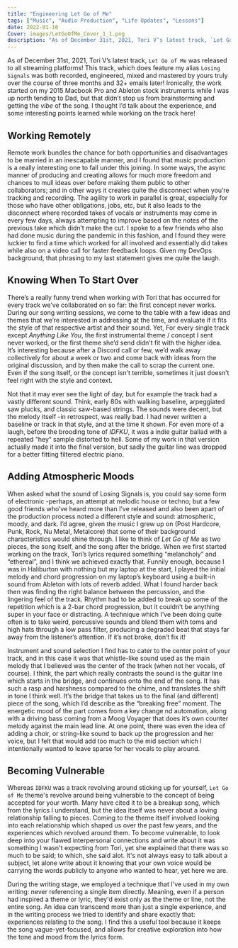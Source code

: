 ```yaml
---
title: "Engineering Let Go of Me"
tags: ["Music", "Audio Production", "Life Updates", "Lessons"]
date: 2022-01-16
Cover: images/LetGoOfMe_Cover_1_1.png
description: "As of December 31st, 2021, Tori V’s latest track, `Let Go of Me` was released to all streaming platforms! This track, which does feature my alias `Losing Signals` was both recorded, engineered, mixed and mastered by yours truly over the course of three months and 32+ emails later! Ironically, the work started on my 2015 Macbook Pro and Ableton stock instruments while I was up north tending to Dad, but that didn’t stop us from brainstorming and getting the *vibe* of the song. I thought I’d talk about the experience, and some interesting points learned while working on the track here!"
---
```


As of December 31st, 2021, Tori V’s latest track, `Let Go of Me` was released to all streaming platforms! This track, which does feature my alias `Losing Signals` was both recorded, engineered, mixed and mastered by yours truly over the course of three months and 32+ emails later! Ironically, the work started on my 2015 Macbook Pro and Ableton stock instruments while I was up north tending to Dad, but that didn’t stop us from brainstorming and getting the *vibe* of the song. I thought I’d talk about the experience, and some interesting points learned while working on the track here!

## Working Remotely

Remote work bundles the chance for both opportunities and disadvantages to be married in an inescapable manner, and I found that music production is a really interesting one to fall under this joining. In some ways, the async manner of producing and creating allows for much more freedom and chances to mull ideas over before making them public to other collaborators; and in other ways it creates quite the disconnect when you’re tracking and recording. The agility to work in parallel is great, especially for those who have other obligations, jobs, etc, but it also leads to the disconnect where recorded takes of vocals or instruments may come in every few days, always attempting to improve based on the notes of the previous take which didn’t make the cut. I spoke to a few friends who also had done music during the pandemic in this fashion, and I found they were luckier to find a time which worked for all involved and essentially did takes while also on a video call for faster feedback loops. Given my DevOps background, that phrasing to my last statement gives me quite the laugh.

## Knowing When To Start Over

There’s a really funny trend when working with Tori that has occurred for every track we’ve collaborated on so far: the first concept never works. During our song writing sessions, we come to the table with a few ideas and themes that we’re interested in addressing at the time, and evaluate if it fits the style of that respective artist and their sound. Yet, For every single track except _Anything Like You_, the first instrumental theme / concept I sent never worked, or the first theme she’d send didn’t fit with the higher idea. It’s interesting because after a Discord call or few, we’d walk away collectively for about a week or two and come back with ideas from the original discussion, and by then make the call to scrap the current one. Even if the song itself, or the concept isn’t terrible, sometimes it just doesn’t feel right with the style and context.


Not that it may ever see the light of day, but for example the track had a vastly different sound. Think, early 80s with walking baseline, arpeggiated saw plucks, and classic saw-based strings. The sounds were decent, but the melody itself -in retrospect, was really bad. I had never written a baseline or track in that style, and at the time it shown. For even more of a laugh, before the brooding tone of _IDFKU_, it was a indie guitar ballad with a repeated “hey” sample distorted to hell. Some of my work in that version actually made it into the final version, but sadly the guitar line was dropped for a better fitting filtered electric piano.


## Adding Atmospheric Moods

When asked what the sound of Losing Signals is, you could say some form of electronic -perhaps, an attempt at melodic house or techno; but a few good friends who’ve heard more than I’ve released and also been apart of the production process noted a different style and sound: atmospheric, moody, and dark. I’d agree, given the music I grew up on (Post Hardcore, Punk, Rock, Nu Metal, Metalcore) that some of their background characteristics would shine through. I like to think of *Let Go of Me* as two pieces, the song itself, and the song after the bridge. When we first started working on the track, Tori’s lyrics required something “melancholy” and “ethereal”, and I think we achieved exactly that. Funnily enough, because I was in Haliburton with nothing but my laptop at the start, I played the initial melody and chord progression on my laptop’s keyboard using a built-in sound from Ableton with lots of reverb added. What I found harder back then was finding the right balance between the percussion, and the lingering feel of the track. Rhythm had to be added to break up some of the repetition which is a 2-bar chord progression, but it couldn’t be anything super in your face or distracting. A technique which I’ve been doing quite often is to take weird, percussive sounds and blend them with toms and high hats through a low pass filter, producing a degraded beat that stays far away from the listener’s attention. If it’s not broke, don’t fix it!


Instrument and sound selection I find has to cater to the center point of your track, and in this case it was that whistle-like sound used as the main melody that I believed was the center of the track (when not her vocals, of course). I think, the part which really contrasts the sound is the guitar line which starts in the bridge, and continues onto the end of the song. It has such a rasp and harshness compared to the chime, and translates the shift in tone I think well. It’s the bridge that takes us to the final (and different) piece of the song, which I’d describe as the “breaking free” moment. The energetic mood of the part comes from a key change nd automation, along with a driving bass coming from a Moog Voyager that does it’s own counter melody against the main lead line. At one point, there was even the idea of adding a choir, or string-like sound to back up the progression and her voice, but I felt that would add too much to the mid section which I intentionally wanted to leave sparse for her vocals to play around.


## Becoming Vulnerable

Whereas `IDFKU` was a track revolving around sticking up for yourself, `Let Go of Me` theme's revolve around being vulnerable to the concept of being accepted for your worth. Many have cited it to be a breakup song, which from the lyrics I understand, but the idea itself was never about a loving relationship falling to pieces. Coming to the theme itself involved looking into each relationship which shaped us over the past few years, and the experiences which revolved around them. To become vulnerable, to look deep into your flawed interpersonal connections and write about it was something I wasn't expecting from Tori, yet she explained that there was so much to be said; to which, she said alot. It's not always easy to talk about a subject, let alone write about it knowing that your own voice would be carrying the words publicly to anyone who wanted to hear, yet here we are. 

During the writing stage, we employed a technique that I've used in my own writing: never referencing a single item directly. Meaning, even if a person had inspired a theme or lyric, they'd exist only as the theme or line, not the entire song. An idea can transcend more than just a single experience, and in the writing process we tried to identify and share exactly that: experiences relating to the song. I find this a useful tool because it keeps the song vague-yet-focused, and allows for creative exploration into how the tone and mood from the lyrics form.